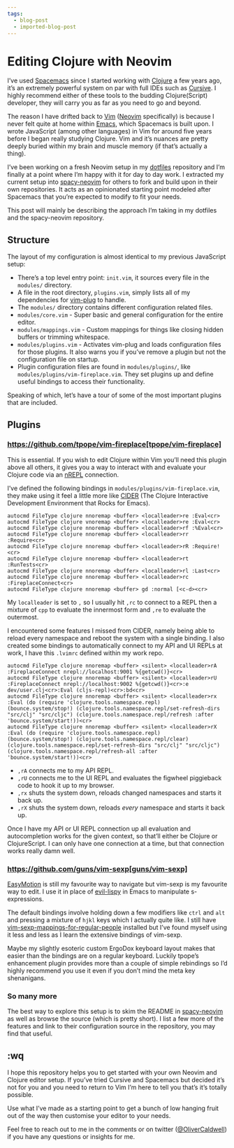 ```yaml
---
tags:
  - blog-post
  - imported-blog-post
---
```

# Editing Clojure with Neovim

I’ve used [Spacemacs](http://spacemacs.org/) since I started working with [Clojure](https://clojure.org/) a few years ago, it’s an extremely powerful system on par with full IDEs such as [Cursive](https://cursive-ide.com/).
I highly recommend either of these tools to the budding Clojure(Script) developer, they will carry you as far as you need to go and beyond.

The reason I have drifted back to [Vim](https://www.vim.org/) ([Neovim](https://neovim.io/) specifically) is because I never felt quite at home within [Emacs](https://www.gnu.org/software/emacs/), which Spacemacs is built upon.
I wrote JavaScript (among other languages) in Vim for around five years before I began really studying Clojure.
Vim and it’s nuances are pretty deeply buried within my brain and muscle memory (if that’s actually a thing).

I’ve been working on a fresh Neovim setup in my [dotfiles](https://github.com/Olical/dotfiles) repository and I’m finally at a point where I’m happy with it for day to day work.
I extracted my current setup into [spacy-neovim](https://github.com/Olical/spacy-neovim) for others to fork and build upon in their own repositories.
It acts as an opinionated starting point modeled after Spacemacs that you’re expected to modify to fit your needs.

This post will mainly be describing the approach I’m taking in my dotfiles and the spacy-neovim repository.

## Structure

The layout of my configuration is almost identical to my previous JavaScript setup:

* There’s a top level entry point: `init.vim`, it sources every file in the `modules/` directory.
* A file in the root directory, `plugins.vim`, simply lists all of my dependencies for [vim-plug](https://github.com/junegunn/vim-plug) to handle.
* The `modules/` directory contains different configuration related files.
* `modules/core.vim` - Super basic and general configuration for the entire editor.
* `modules/mappings.vim` - Custom mappings for things like closing hidden buffers or trimming whitespace.
* `modules/plugins.vim` - Activates vim-plug and loads configuration files for those plugins.
It also warns you if you’ve remove a plugin but not the configuration file on startup.
* Plugin configuration files are found in `modules/plugins/`, like `modules/plugins/vim-fireplace.vim`.
They set plugins up and define useful bindings to access their functionality.

Speaking of which, let’s have a tour of some of the most important plugins that are included.

## Plugins

### https://github.com/tpope/vim-fireplace[tpope/vim-fireplace]

This is essential.
If you wish to edit Clojure within Vim you’ll need this plugin above all others, it gives you a way to interact with and evaluate your Clojure code via an [nREPL](https://github.com/clojure-emacs/cider-nrepl) connection.

I’ve defined the following bindings in `modules/plugins/vim-fireplace.vim`, they make using it feel a little more like [CIDER](https://github.com/clojure-emacs/cider) (The Clojure Interactive Development Environment that Rocks for Emacs).

```viml
autocmd FileType clojure nnoremap <buffer> <localleader>re :Eval<cr>
autocmd FileType clojure vnoremap <buffer> <localleader>re :Eval<cr>
autocmd FileType clojure nnoremap <buffer> <localleader>rf :%Eval<cr>
autocmd FileType clojure nnoremap <buffer> <localleader>rr :Require<cr>
autocmd FileType clojure nnoremap <buffer> <localleader>rR :Require!<cr>
autocmd FileType clojure nnoremap <buffer> <localleader>rt :RunTests<cr>
autocmd FileType clojure nnoremap <buffer> <localleader>rl :Last<cr>
autocmd FileType clojure nnoremap <buffer> <localleader>rc :FireplaceConnect<cr>
autocmd FileType clojure nnoremap <buffer> gd :normal [<c-d><cr>
```

My `localleader` is set to `,` so I usually hit `,rc` to connect to a REPL then a mixture of `cpp` to evaluate the innermost form and `,re` to evaluate the outermost.

I encountered some features I missed from CIDER, namely being able to reload every namespace and reboot the system with a single binding.
I also created some bindings to automatically connect to my API and UI REPLs at work, I have this `.lvimrc` defined within my work repo.

```viml
autocmd FileType clojure nnoremap <buffer> <silent> <localleader>rA :FireplaceConnect nrepl://localhost:9001 %{getcwd()}<cr>
autocmd FileType clojure nnoremap <buffer> <silent> <localleader>rU :FireplaceConnect nrepl://localhost:9002 %{getcwd()}<cr>:e dev/user.clj<cr>:Eval (cljs-repl)<cr>:bd<cr>
autocmd FileType clojure nnoremap <buffer> <silent> <localleader>rx :Eval (do (require 'clojure.tools.namespace.repl) (bounce.system/stop!) (clojure.tools.namespace.repl/set-refresh-dirs "src/clj" "src/cljc") (clojure.tools.namespace.repl/refresh :after 'bounce.system/start!))<cr>
autocmd FileType clojure nnoremap <buffer> <silent> <localleader>rX :Eval (do (require 'clojure.tools.namespace.repl) (bounce.system/stop!) (clojure.tools.namespace.repl/clear) (clojure.tools.namespace.repl/set-refresh-dirs "src/clj" "src/cljc") (clojure.tools.namespace.repl/refresh-all :after 'bounce.system/start!))<cr>
```

* `,rA` connects me to my API REPL.
* `,rU` connects me to the UI REPL and evaluates the figwheel piggieback code to hook it up to my browser.
* `,rx` shuts the system down, reloads changed namespaces and starts it back up.
* `,rX` shuts the system down, reloads _every_ namespace and starts it back up.

Once I have my API or UI REPL connection up all evaluation and autocompletion works for the given context, so that’ll either be Clojure or ClojureScript.
I can only have one connection at a time, but that connection works really damn well.

### https://github.com/guns/vim-sexp[guns/vim-sexp]

[EasyMotion](https://github.com/easymotion/vim-easymotion) is still my favourite way to navigate but vim-sexp is my favourite way to edit.
I use it in place of [evil-lispy](https://github.com/sp3ctum/evil-lispy) in Emacs to manipulate s-expressions.

The default bindings involve holding down a few modifiers like `ctrl` and `alt` and pressing a mixture of `hjkl` keys which I actually quite like.
I still have [vim-sexp-mappings-for-regular-people](https://github.com/tpope/vim-sexp-mappings-for-regular-people) installed but I’ve found myself using it less and less as I learn the extensive bindings of vim-sexp.

Maybe my slightly esoteric custom ErgoDox keyboard layout makes that easier than the bindings are on a regular keyboard.
Luckily tpope’s enhancement plugin provides more than a couple of simple rebindings so I’d highly recommend you use it even if you don’t mind the meta key shenanigans.

### So many more

The best way to explore this setup is to skim the README in [spacy-neovim](https://github.com/Olical/spacy-neovim) as well as browse the source (which is pretty short).
I list a few more of the features and link to their configuration source in the repository, you may find that useful.

## :wq

I hope this repository helps you to get started with your own Neovim and Clojure editor setup.
If you’ve tried Cursive and Spacemacs but decided it’s not for you and you need to return to Vim I’m here to tell you that’s it’s totally possible.

Use what I’ve made as a starting point to get a bunch of low hanging fruit out of the way then customise your editor to your needs.

Feel free to reach out to me in the comments or on twitter ([@OliverCaldwell](https://twitter.com/OliverCaldwell)) if you have any questions or insights for me.
